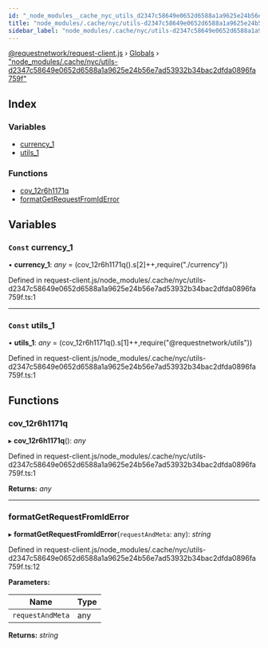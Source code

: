 ```yaml
---
id: "_node_modules__cache_nyc_utils_d2347c58649e0652d6588a1a9625e24b56e7ad53932b34bac2dfda0896fa759f_"
title: "node_modules/.cache/nyc/utils-d2347c58649e0652d6588a1a9625e24b56e7ad53932b34bac2dfda0896fa759f"
sidebar_label: "node_modules/.cache/nyc/utils-d2347c58649e0652d6588a1a9625e24b56e7ad53932b34bac2dfda0896fa759f"
---
```


[@requestnetwork/request-client.js](../index.md) › [Globals](../globals.md) › ["node_modules/.cache/nyc/utils-d2347c58649e0652d6588a1a9625e24b56e7ad53932b34bac2dfda0896fa759f"](_node_modules__cache_nyc_utils_d2347c58649e0652d6588a1a9625e24b56e7ad53932b34bac2dfda0896fa759f_.md)

## Index

### Variables

* [currency_1](_node_modules__cache_nyc_utils_d2347c58649e0652d6588a1a9625e24b56e7ad53932b34bac2dfda0896fa759f_.md#const-currency_1)
* [utils_1](_node_modules__cache_nyc_utils_d2347c58649e0652d6588a1a9625e24b56e7ad53932b34bac2dfda0896fa759f_.md#const-utils_1)

### Functions

* [cov_12r6h1171q](_node_modules__cache_nyc_utils_d2347c58649e0652d6588a1a9625e24b56e7ad53932b34bac2dfda0896fa759f_.md#cov_12r6h1171q)
* [formatGetRequestFromIdError](_node_modules__cache_nyc_utils_d2347c58649e0652d6588a1a9625e24b56e7ad53932b34bac2dfda0896fa759f_.md#formatgetrequestfromiderror)

## Variables

### `Const` currency_1

• **currency_1**: *any* = (cov_12r6h1171q().s[2]++,require("./currency"))

Defined in request-client.js/node_modules/.cache/nyc/utils-d2347c58649e0652d6588a1a9625e24b56e7ad53932b34bac2dfda0896fa759f.ts:1

___

### `Const` utils_1

• **utils_1**: *any* = (cov_12r6h1171q().s[1]++,require("@requestnetwork/utils"))

Defined in request-client.js/node_modules/.cache/nyc/utils-d2347c58649e0652d6588a1a9625e24b56e7ad53932b34bac2dfda0896fa759f.ts:1

## Functions

###  cov_12r6h1171q

▸ **cov_12r6h1171q**(): *any*

Defined in request-client.js/node_modules/.cache/nyc/utils-d2347c58649e0652d6588a1a9625e24b56e7ad53932b34bac2dfda0896fa759f.ts:1

**Returns:** *any*

___

###  formatGetRequestFromIdError

▸ **formatGetRequestFromIdError**(`requestAndMeta`: any): *string*

Defined in request-client.js/node_modules/.cache/nyc/utils-d2347c58649e0652d6588a1a9625e24b56e7ad53932b34bac2dfda0896fa759f.ts:12

**Parameters:**

Name | Type |
------ | ------ |
`requestAndMeta` | any |

**Returns:** *string*
